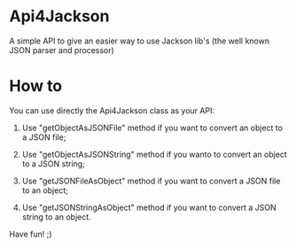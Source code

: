 # Api4Jackson
A simple API to give an easier way to use Jackson lib's (the well known JSON parser and processor)

# How to
You can use directly the Api4Jackson class as your API:

1) Use "getObjectAsJSONFile" method if you want to convert an object to a JSON file;

2) Use "getObjectAsJSONString" method if you wanto to convert an object to a JSON string;

3) Use "getJSONFileAsObject" method if you want to convert a JSON file to an object;

4) Use "getJSONStringAsObject" method if you want to convert a JSON string to an object.

Have fun! ;)
